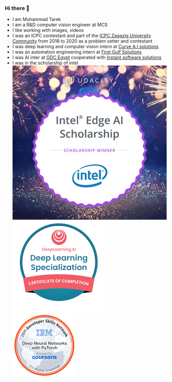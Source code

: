 ### Hi there 👋
- I am Muhammad Tarek
- I am a R&D computer vision engineer at MCS
- I like working with images, videos 
- I was an ICPC contestant and part of the [ICPC Zagazig University Community](https://www.linkedin.com/company/acmzu/) from 2018 to 2020 as a problem setter and contestant
- I was deep learning and computer vision intern at [Curve A.I solutions](https://curveaisolutions.com/)
- I was an automation engineering intern at [First Gulf Solutions](https://www.firstgulfsolutions.com/)
- I was AI inter at [ODC Egypt](https://www.linkedin.com/company/orange-digital-center-egypt/) cooperated with [Instant software solutions](https://www.linkedin.com/company/instantsoftwaresolution/) 
- I was in the scholarship of intel
 ![Intel Scholarship](Intel-Scholarship%2B2020%402x.jpg)
 ![Deep learning specialization badge from Coursera](deep-learning-specialization.png)![Deep Neural Networks with PyTorch badge from IBM](deep-neural-networks-with-pytorch.png)
